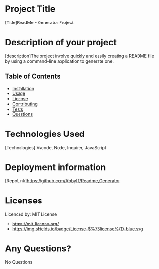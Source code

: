  # Project Title 
[Title]ReadMe - Generator Project
    
# Description of your project
[description]The project involve quickly and easily creating a README file by using a command-line application to generate one.
    

## Table of Contents
* [Installation](#installation)
* [Usage](#usage)
* [License](#license)
* [Contributing](#contributing)
* [Tests](#tests)
* [Questions](#questions)


# Technologies Used
[Technologies] Vscode, Node, Inquirer, JavaScript

# Deployment information     
[RepoLink]https://github.com/AbbyIT/Readme_Generator
        
               
# Licenses
Licenced by: MIT License
*  https://mit-license.org/
* https://img.shields.io/badge/License-$%7Blicense%7D-blue.svg
        
 
# Any Questions?
No Questions

